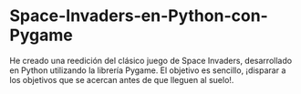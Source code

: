 # Space-Invaders-en-Python-con-Pygame
He creado una reedición del clásico juego de Space Invaders, desarrollado en Python utilizando la librería Pygame. El objetivo es sencillo, ¡disparar a los objetivos que se acercan antes de que lleguen al suelo!.
